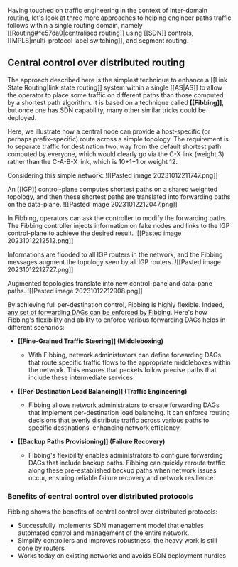 Having touched on traffic engineering in the context of Inter-domain routing, let's look at
three more approaches to helping engineer paths traffic follows within a single routing
domain, namely [[Routing#^e57da0|centralised routing]] using [[SDN]] controls, [[MPLS|multi-protocol label switching]], and segment routing.

## Central control over distributed routing

The approach described here is the simplest technique to enhance a [[Link State Routing|link state routing]] system within a single [[AS|AS]] to allow the operator to place some traffic on different paths than those computed by a shortest path algorithm. It is based on a technique called **[[Fibbing]]**, but once one has SDN capability, many other similar tricks could be deployed.

Here, we illustrate how a central node can provide a host-specific (or perhaps prefix-specific) route across a simple topology. The requirement is to separate traffic for destination two, way from the default shortest path computed by everyone, which would clearly go via the C-X link (weight 3) rather than the C-A-B-X link, which is 10+1+1 or weight 12.

Considering this simple network:
	![[Pasted image 20231012211747.png]]

An [[IGP]] control-plane computes shortest paths on a shared weighted topology, and then these shortest paths are translated into forwarding paths on the data-plane.
	![[Pasted image 20231012212047.png]]

In Fibbing, operators can ask the controller to modify the forwarding paths. The Fibbing controller injects information on fake nodes and links to the IGP control-plane to achieve the desired result.
	![[Pasted image 20231012212512.png]]

Informations are flooded to all IGP routers in the network, and the Fibbing messages augment the topology seen by all IGP routers.
	![[Pasted image 20231012212727.png]]

Augmented topologies translate into new control-pane and data-pane paths.
	![[Pasted image 20231012212908.png]]

By achieving full per-destination control, Fibbing is highly flexible. 
Indeed, <u>any set of forwarding DAGs can be enforced by Fibbing</u>. 
Here's how Fibbing's flexibility and ability to enforce various forwarding DAGs helps in different scenarios:

- **[[Fine-Grained Traffic Steering]] (Middleboxing)**
   - With Fibbing, network administrators can define forwarding DAGs that route specific traffic flows to the appropriate middleboxes within the network. This ensures that packets follow precise paths that include these intermediate services.

- **[[Per-Destination Load Balancing]] (Traffic Engineering)**
   - Fibbing allows network administrators to create forwarding DAGs that implement per-destination load balancing. It can enforce routing decisions that evenly distribute traffic across various paths to specific destinations, enhancing network efficiency.

- **[[Backup Paths Provisioning]] (Failure Recovery)**
   - Fibbing's flexibility enables administrators to configure forwarding DAGs that include backup paths. Fibbing can quickly reroute traffic along these pre-established backup paths when network issues occur, ensuring reliable failure recovery and network resilience.

### Benefits of central control over distributed protocols

Fibbing shows the benefits of central control over distributed protocols:
- Successfully implements SDN management model that enables automated control and management of the entire network.
- Simplify controllers and improves robustness, the heavy work is still done by routers
- Works today on existing networks and avoids SDN deployment hurdles